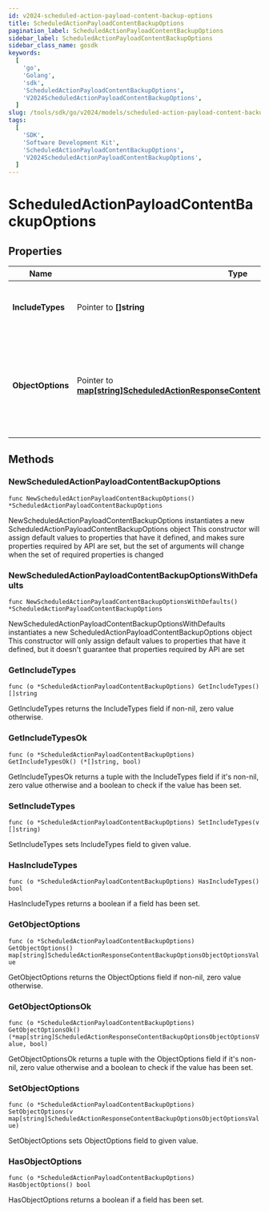 ```yaml
---
id: v2024-scheduled-action-payload-content-backup-options
title: ScheduledActionPayloadContentBackupOptions
pagination_label: ScheduledActionPayloadContentBackupOptions
sidebar_label: ScheduledActionPayloadContentBackupOptions
sidebar_class_name: gosdk
keywords:
  [
    'go',
    'Golang',
    'sdk',
    'ScheduledActionPayloadContentBackupOptions',
    'V2024ScheduledActionPayloadContentBackupOptions',
  ]
slug: /tools/sdk/go/v2024/models/scheduled-action-payload-content-backup-options
tags:
  [
    'SDK',
    'Software Development Kit',
    'ScheduledActionPayloadContentBackupOptions',
    'V2024ScheduledActionPayloadContentBackupOptions',
  ]
---
```


# ScheduledActionPayloadContentBackupOptions

## Properties

| Name | Type | Description | Notes |
| --- | --- | --- | --- |
| **IncludeTypes** | Pointer to **[]string** | Object types that are to be included in the backup. | [optional] |
| **ObjectOptions** | Pointer to [**map[string]ScheduledActionResponseContentBackupOptionsObjectOptionsValue**](scheduled-action-response-content-backup-options-object-options-value) | Map of objectType string to the options to be passed to the target service for that objectType. | [optional] |

## Methods

### NewScheduledActionPayloadContentBackupOptions

`func NewScheduledActionPayloadContentBackupOptions() *ScheduledActionPayloadContentBackupOptions`

NewScheduledActionPayloadContentBackupOptions instantiates a new ScheduledActionPayloadContentBackupOptions object This constructor will assign default values to properties that have it defined, and makes sure properties required by API are set, but the set of arguments will change when the set of required properties is changed

### NewScheduledActionPayloadContentBackupOptionsWithDefaults

`func NewScheduledActionPayloadContentBackupOptionsWithDefaults() *ScheduledActionPayloadContentBackupOptions`

NewScheduledActionPayloadContentBackupOptionsWithDefaults instantiates a new ScheduledActionPayloadContentBackupOptions object This constructor will only assign default values to properties that have it defined, but it doesn't guarantee that properties required by API are set

### GetIncludeTypes

`func (o *ScheduledActionPayloadContentBackupOptions) GetIncludeTypes() []string`

GetIncludeTypes returns the IncludeTypes field if non-nil, zero value otherwise.

### GetIncludeTypesOk

`func (o *ScheduledActionPayloadContentBackupOptions) GetIncludeTypesOk() (*[]string, bool)`

GetIncludeTypesOk returns a tuple with the IncludeTypes field if it's non-nil, zero value otherwise and a boolean to check if the value has been set.

### SetIncludeTypes

`func (o *ScheduledActionPayloadContentBackupOptions) SetIncludeTypes(v []string)`

SetIncludeTypes sets IncludeTypes field to given value.

### HasIncludeTypes

`func (o *ScheduledActionPayloadContentBackupOptions) HasIncludeTypes() bool`

HasIncludeTypes returns a boolean if a field has been set.

### GetObjectOptions

`func (o *ScheduledActionPayloadContentBackupOptions) GetObjectOptions() map[string]ScheduledActionResponseContentBackupOptionsObjectOptionsValue`

GetObjectOptions returns the ObjectOptions field if non-nil, zero value otherwise.

### GetObjectOptionsOk

`func (o *ScheduledActionPayloadContentBackupOptions) GetObjectOptionsOk() (*map[string]ScheduledActionResponseContentBackupOptionsObjectOptionsValue, bool)`

GetObjectOptionsOk returns a tuple with the ObjectOptions field if it's non-nil, zero value otherwise and a boolean to check if the value has been set.

### SetObjectOptions

`func (o *ScheduledActionPayloadContentBackupOptions) SetObjectOptions(v map[string]ScheduledActionResponseContentBackupOptionsObjectOptionsValue)`

SetObjectOptions sets ObjectOptions field to given value.

### HasObjectOptions

`func (o *ScheduledActionPayloadContentBackupOptions) HasObjectOptions() bool`

HasObjectOptions returns a boolean if a field has been set.
